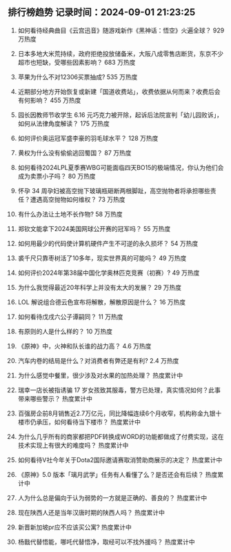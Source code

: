 
## 排行榜趋势 记录时间：2024-09-01 21:23:25
  
  1. 如何看待经典曲目《云宫迅音》随游戏新作《黑神话：悟空》火遍全球？ 929 万热度
    
  2. 日本多地大米荒持续，政府拒绝投放储备米，大阪八成零售店断货，东京不少超市也短缺，受哪些因素影响？ 683 万热度
    
  3. 苹果为什么不对12306买票抽成? 535 万热度
    
  4. 近期部分地方开始恢复或新建「国道收费站」，收费依据从何而来？收费后会有何影响？ 455 万热度
    
  5. 园长因教师节收学生 6.16 元巧克力被开除，起诉后法院宣判「幼儿园败诉」，如何从法律角度解读？ 175 万热度
    
  6. 如何评价奥运冠军盛李豪的羽毛球水平？ 128 万热度
    
  7. 黄权为什么没有偷偷逃回蜀国？ 87 万热度
    
  8. 如何看待2024LPL夏季赛WBG可能面临四天BO15的极端情况，你认为他们会成为卖票小子吗？ 80 万热度
    
  9. 怀孕 34 周孕妇被高空抛下玻璃瓶砸断两根脚趾，高空抛物者将承担哪些责任？遭遇高空抛物如何维权？ 73 万热度
    
  10. 有什么办法让土地不长作物? 58 万热度
    
  11. 郑钦文能拿下2024美国网球公开赛的冠军吗？ 55 万热度
    
  12. 如何用最少的代码使计算机硬件产生不可逆的永久损坏？ 54 万热度
    
  13. 裘千尺只靠枣树活了10多年，现实世界真的可能吗？ 49 万热度
    
  14. 如何评价2024年第38届中国化学奥林匹克竞赛（初赛）? 49 万热度
    
  15. 为什么我觉得最近20年科学上并没有太大的发展？ 29 万热度
    
  16. LOL 解说组合德云色宣布将解散，解散原因是什么？ 16 万热度
    
  17. 如何看待戊戌六公子谭嗣同？ 11 万热度
    
  18. 有原则的人是什么样的？ 10 万热度
    
  19. 《原神》中，火神和队长谁的战力高？ 4.6 万热度
    
  20. 汽车内卷的结局是什么？对消费者有弊还是有利? 2.4 万热度
    
  21. 为什么感觉中餐里，很少涉及对水果的加热处理？ 热度累计中
    
  22. 瑞幸一店长被指诱骗 17 岁女孩致其服毒，警方已处理，真实情况如何？此事带来哪些警示？ 热度累计中
    
  23. 百强房企前8月销售近2.7万亿元，同比降幅连续6个月收窄，机构称金九银十楼市仍承压，如何看待当下楼市？ 热度累计中
    
  24. 为什么几乎所有的商家都把PDF转换成WORD的功能都做成了付费实现，这在技术实现上有很大的难度吗？ 热度累计中
    
  25. 如何看待V社今年关于Dota2国际邀请赛取消赞助商展示的决定？ 热度累计中
    
  26. 《原神》5.0 版本「璃月武学」任务有人看懂了么？是否还会有后续？ 热度累计中
    
  27. 人为什么总是偏向于认为弱势的一方就是正确的、善良的？ 热度累计中
    
  28. 现在陕西人还是当年汉唐时期的陕西人吗？ 热度累计中
    
  29. 新晋新加坡pr应不应该买公寓? 热度累计中
    
  30. 杨戬代替悟能，哪吒代替悟净，取经可以不找外援吗？ 热度累计中
    
